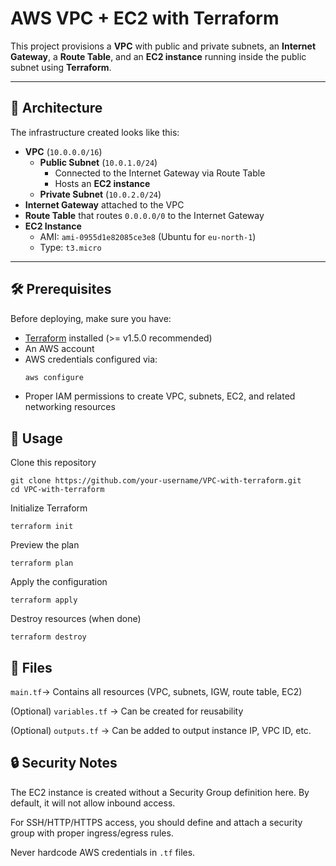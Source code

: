 # AWS VPC + EC2 with Terraform

This project provisions a **VPC** with public and private subnets, an **Internet Gateway**, a **Route Table**, and an **EC2 instance** running inside the public subnet using **Terraform**.

---

## 📌 Architecture

The infrastructure created looks like this:

- **VPC** (`10.0.0.0/16`)
  - **Public Subnet** (`10.0.1.0/24`)
    - Connected to the Internet Gateway via Route Table  
    - Hosts an **EC2 instance**
  - **Private Subnet** (`10.0.2.0/24`)  
- **Internet Gateway** attached to the VPC
- **Route Table** that routes `0.0.0.0/0` to the Internet Gateway
- **EC2 Instance**
  - AMI: `ami-0955d1e82085ce3e8` (Ubuntu for `eu-north-1`)
  - Type: `t3.micro`

---

## 🛠️ Prerequisites

Before deploying, make sure you have:

- [Terraform](https://developer.hashicorp.com/terraform/downloads) installed (>= v1.5.0 recommended)
- An AWS account
- AWS credentials configured via:
  ```bash
  aws configure
  ```
- Proper IAM permissions to create VPC, subnets, EC2, and related networking resources

## 🚀 Usage

Clone this repository
```
git clone https://github.com/your-username/VPC-with-terraform.git
cd VPC-with-terraform
```

Initialize Terraform
```
terraform init
```

Preview the plan
```
terraform plan
```

Apply the configuration
```
terraform apply
```

Destroy resources (when done)
```
terraform destroy
```

## 📂 Files

`main.tf`→ Contains all resources (VPC, subnets, IGW, route table, EC2)

(Optional) `variables.tf` → Can be created for reusability

(Optional) `outputs.tf` → Can be added to output instance IP, VPC ID, etc.

## 🔒 Security Notes

The EC2 instance is created without a Security Group definition here. By default, it will not allow inbound access.

For SSH/HTTP/HTTPS access, you should define and attach a security group with proper ingress/egress rules.

Never hardcode AWS credentials in `.tf` files.
